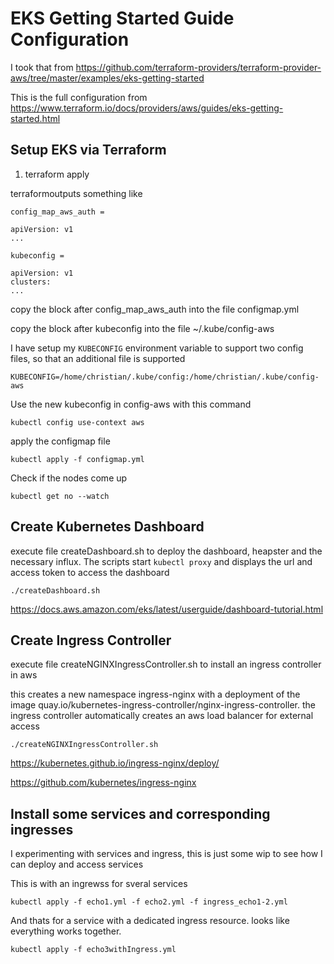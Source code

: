# EKS Getting Started Guide Configuration

I took  that from  https://github.com/terraform-providers/terraform-provider-aws/tree/master/examples/eks-getting-started

This is the full configuration from https://www.terraform.io/docs/providers/aws/guides/eks-getting-started.html



## Setup EKS via Terraform
1. terraform apply

terraformoutputs something like

```
config_map_aws_auth = 

apiVersion: v1
... 

kubeconfig = 

apiVersion: v1
clusters:
... 
```




copy the block after config_map_aws_auth into the file configmap.yml 

copy the block after kubeconfig into the file ~/.kube/config-aws 


I have setup my ```KUBECONFIG``` environment variable to support two config files, so that an additional file is supported

```KUBECONFIG=/home/christian/.kube/config:/home/christian/.kube/config-aws```


Use the new kubeconfig in config-aws with this command

```
kubectl config use-context aws
```

apply the configmap file
 
```
kubectl apply -f configmap.yml 
```

Check if the nodes come up 
```
kubectl get no --watch
```


## Create Kubernetes Dashboard


execute file createDashboard.sh to deploy the dashboard, heapster and the necessary influx.
The scripts start ```kubectl proxy``` and displays the url and access token to access the dashboard

```
./createDashboard.sh
```


https://docs.aws.amazon.com/eks/latest/userguide/dashboard-tutorial.html


## Create Ingress Controller


execute file createNGINXIngressController.sh to install an ingress controller in aws

this creates a new namespace ingress-nginx with a deployment of the image quay.io/kubernetes-ingress-controller/nginx-ingress-controller. the ingress controller automatically creates an aws load balancer for external access

```
./createNGINXIngressController.sh
```

https://kubernetes.github.io/ingress-nginx/deploy/

https://github.com/kubernetes/ingress-nginx


## Install some services and corresponding ingresses

I experimenting with services and ingress, this is just some wip to see how I can deploy and access services

This is with an ingrewss for sveral services

```
kubectl apply -f echo1.yml -f echo2.yml -f ingress_echo1-2.yml 
```

And thats for a service with a dedicated ingress resource. looks like everything works together.

```
kubectl apply -f echo3withIngress.yml 
```
